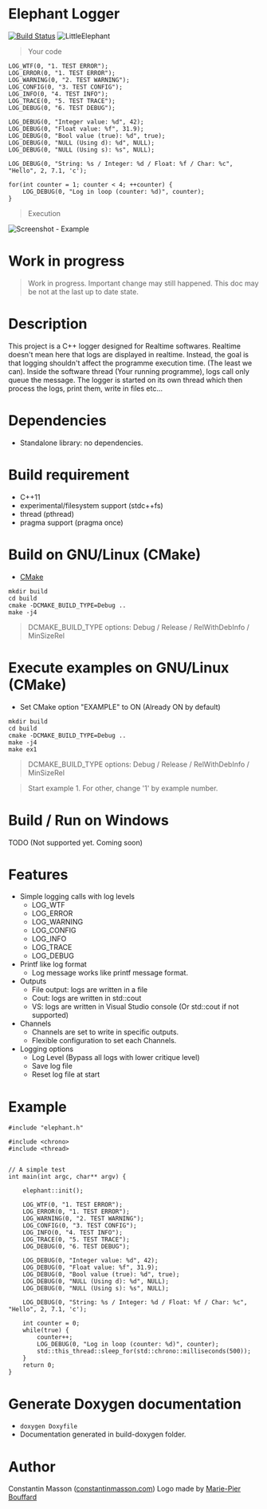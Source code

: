 # Elephant Logger
[![Build Status](https://travis-ci.org/GeekyMoose/elephant-logger-realtime.svg?branch=master)](https://travis-ci.org/GeekyMoose/elephant-logger-realtime)
![LittleElephant](https://i.imgur.com/zXS7zHs.png)

> Your code

```
LOG_WTF(0, "1. TEST ERROR");
LOG_ERROR(0, "1. TEST ERROR");
LOG_WARNING(0, "2. TEST WARNING");
LOG_CONFIG(0, "3. TEST CONFIG");
LOG_INFO(0, "4. TEST INFO");
LOG_TRACE(0, "5. TEST TRACE");
LOG_DEBUG(0, "6. TEST DEBUG");

LOG_DEBUG(0, "Integer value: %d", 42);
LOG_DEBUG(0, "Float value: %f", 31.9);
LOG_DEBUG(0, "Bool value (true): %d", true);
LOG_DEBUG(0, "NULL (Using d): %d", NULL);
LOG_DEBUG(0, "NULL (Using s): %s", NULL);

LOG_DEBUG(0, "String: %s / Integer: %d / Float: %f / Char: %c", "Hello", 2, 7.1, 'c');

for(int counter = 1; counter < 4; ++counter) {
    LOG_DEBUG(0, "Log in loop (counter: %d)", counter);
}
```

> Execution

![Screenshot - Example](https://i.imgur.com/OJKpjmW.png)


# Work in progress
> Work in progress. Important change may still happened.
> This doc may be not at the last up to date state.


# Description
This project is a C++ logger designed for Realtime softwares.
Realtime doesn't mean here that logs are displayed in realtime.
Instead, the goal is that logging shouldn't affect the programme execution time.
(The least we can).
Inside the software thread (Your running programme), logs call only queue the message.
The logger is started on its own thread which then process the logs, print them, write in files etc...


# Dependencies
- Standalone library: no dependencies.


# Build requirement
- C++11
- experimental/filesystem support (stdc++fs)
- thread (pthread)
- pragma support (pragma once)


# Build on GNU/Linux (CMake)
- [CMake](https://cmake.org/)

```
mkdir build
cd build
cmake -DCMAKE_BUILD_TYPE=Debug ..
make -j4
```
> DCMAKE_BUILD_TYPE options: Debug / Release / RelWithDebInfo / MinSizeRel


# Execute examples on GNU/Linux (CMake)
- Set CMake option "EXAMPLE" to ON (Already ON by default)
```
mkdir build
cd build
cmake -DCMAKE_BUILD_TYPE=Debug ..
make -j4
make ex1
```
> DCMAKE_BUILD_TYPE options: Debug / Release / RelWithDebInfo / MinSizeRel

> Start example 1. For other, change '1' by example number.


# Build / Run on Windows
TODO (Not supported yet. Coming soon)


# Features
- Simple logging calls with log levels
    - LOG_WTF
    - LOG_ERROR
    - LOG_WARNING
    - LOG_CONFIG
    - LOG_INFO
    - LOG_TRACE
    - LOG_DEBUG
- Printf like log format
    - Log message works like printf message format.
- Outputs
    - File output: logs are written in a file
    - Cout: logs are written in std::cout
    - VS: logs are written in Visual Studio console (Or std::cout if not supported)
- Channels
    - Channels are set to write in specific outputs.
    - Flexible configuration to set each Channels.
- Logging options
    - Log Level (Bypass all logs with lower critique level)
    - Save log file
    - Reset log file at start


# Example
```
#include "elephant.h"

#include <chrono>
#include <thread>


// A simple test
int main(int argc, char** argv) {

    elephant::init();

    LOG_WTF(0, "1. TEST ERROR");
    LOG_ERROR(0, "1. TEST ERROR");
    LOG_WARNING(0, "2. TEST WARNING");
    LOG_CONFIG(0, "3. TEST CONFIG");
    LOG_INFO(0, "4. TEST INFO");
    LOG_TRACE(0, "5. TEST TRACE");
    LOG_DEBUG(0, "6. TEST DEBUG");

    LOG_DEBUG(0, "Integer value: %d", 42);
    LOG_DEBUG(0, "Float value: %f", 31.9);
    LOG_DEBUG(0, "Bool value (true): %d", true);
    LOG_DEBUG(0, "NULL (Using d): %d", NULL);
    LOG_DEBUG(0, "NULL (Using s): %s", NULL);

    LOG_DEBUG(0, "String: %s / Integer: %d / Float: %f / Char: %c", "Hello", 2, 7.1, 'c');

    int counter = 0;
    while(true) {
        counter++;
        LOG_DEBUG(0, "Log in loop (counter: %d)", counter);
        std::this_thread::sleep_for(std::chrono::milliseconds(500));
    }
    return 0;
}
```


# Generate Doxygen documentation
- `doxygen Doxyfile`
- Documentation generated in build-doxygen folder.


# Author
Constantin Masson ([constantinmasson.com](http://constantinmasson.com/))
Logo made by [Marie-Pier Bouffard](https://www.artstation.com/mariepierbouffard)

